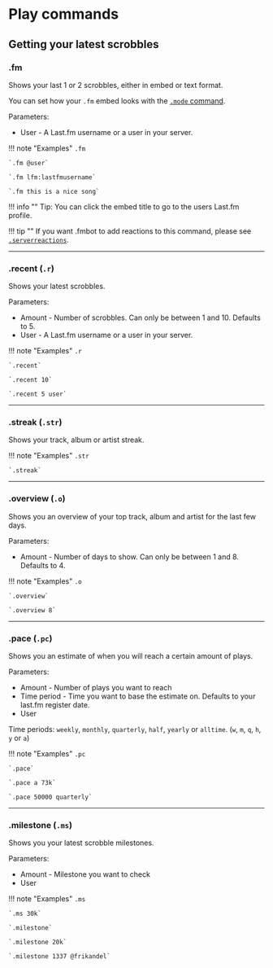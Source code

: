# Play commands

## Getting your latest scrobbles

### .fm

Shows your last 1 or 2 scrobbles, either in embed or text format.

You can set how your `.fm` embed looks with the [`.mode` command](/commands/#mode).

Parameters:

* User - A Last.fm username or a user in your server.

!!! note "Examples"
    `.fm`

    `.fm @user`

    `.fm lfm:lastfmusername`

    `.fm this is a nice song`

!!! info ""
    Tip: You can click the embed title to go to the users Last.fm profile.

!!! tip ""
    If you want .fmbot to add reactions to this command, please see [`.serverreactions`](/guildsettings/#serverreactions).

---


### .recent (`.r`)

Shows your latest scrobbles.

Parameters:

* Amount - Number of scrobbles. Can only be between 1 and 10. Defaults to 5.
* User - A Last.fm username or a user in your server.

!!! note "Examples"
    `.r`

    `.recent`

    `.recent 10`

    `.recent 5 user`
    
---

### .streak (`.str`)

Shows your track, album or artist streak.

!!! note "Examples"
    `.str`

    `.streak`
    
---

### .overview (`.o`)

Shows you an overview of your top track, album and artist for the last few days.

Parameters:

* Amount - Number of days to show. Can only be between 1 and 8. Defaults to 4.

!!! note "Examples"
    `.o`

    `.overview`

    `.overview 8`
    
    
---

### .pace (`.pc`)

Shows you an estimate of when you will reach a certain amount of plays.

Parameters:

* Amount - Number of plays you want to reach
* Time period - Time you want to base the estimate on. Defaults to your last.fm register date.
* User

Time periods: `weekly`, `monthly`, `quarterly`, `half`, `yearly` or `alltime`. (`w`, `m`, `q`, `h`, `y` or `a`)

!!! note "Examples"
    `.pc`

    `.pace`

    `.pace a 73k`

    `.pace 50000 quarterly`
    
---

### .milestone (`.ms`)

Shows you your latest scrobble milestones.

Parameters:

* Amount - Milestone you want to check
* User

!!! note "Examples"
    `.ms`

    `.ms 30k`

    `.milestone`

    `.milestone 20k`

    `.milestone 1337 @frikandel`
    
